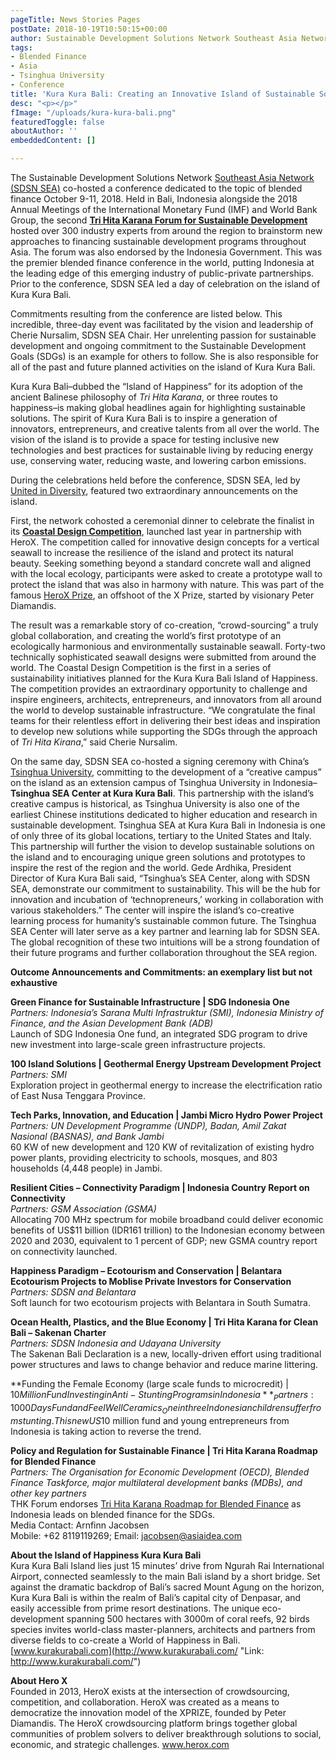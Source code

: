 ```yaml
---
pageTitle: News Stories Pages
postDate: 2018-10-19T10:50:15+00:00
author: Sustainable Development Solutions Network Southeast Asia Network (SDSN SEA)
tags:
- Blended Finance
- Asia
- Tsinghua University
- Conference
title: 'Kura Kura Bali: Creating an Innovative Island of Sustainable Solutions'
desc: "<p></p>"
fImage: "/uploads/kura-kura-bali.png"
featuredToggle: false
aboutAuthor: ''
embeddedContent: []

---
```

The Sustainable Development Solutions Network [Southeast Asia Network (SDSN SEA)](https://networks.unsdsn.org/southeast-asia/ "Link: https://networks.unsdsn.org/southeast-asia/") co-hosted a conference dedicated to the topic of blended finance October 9-11, 2018. Held in Bali, Indonesia alongside the 2018 Annual Meetings of the International Monetary Fund (IMF) and World Bank Group, the second [**Tri Hita Karana Forum for Sustainable Development** ](http://www.thkforum.org/)hosted over 300 industry experts from around the region to brainstorm new approaches to financing sustainable development programs throughout Asia. The forum was also endorsed by the Indonesia Government. This was the premier blended finance conference in the world, putting Indonesia at the leading edge of this emerging industry of public-private partnerships. Prior to the conference, SDSN SEA led a day of celebration on the island of Kura Kura Bali.

Commitments resulting from the conference are listed below. This incredible, three-day event was facilitated by the vision and leadership of Cherie Nursalim, SDSN SEA Chair. Her unrelenting passion for sustainable development and ongoing commitment to the Sustainable Development Goals (SDGs) is an example for others to follow. She is also responsible for all of the past and future planned activities on the island of Kura Kura Bali.

Kura Kura Bali–dubbed the “Island of Happiness” for its adoption of the ancient Balinese philosophy of _Tri Hita Karana_, or three routes to happiness–is making global headlines again for highlighting sustainable solutions. The spirit of Kura Kura Bali is to inspire a generation of innovators, entrepreneurs, and creative talents from all over the world. The vision of the island is to provide a space for testing inclusive new technologies and best practices for sustainable living by reducing energy use, conserving water, reducing waste, and lowering carbon emissions.

During the celebrations held before the conference, SDSN SEA, led by [United in Diversity](http://www.unitedindiversity.org/ "Link: http://www.unitedindiversity.org/"), featured two extraordinary announcements on the island.

First, the network cohosted a ceremonial dinner to celebrate the finalist in its [**Coastal Design Competition**](https://www.unsdsn.org/news/2017/10/25/island-of-happiness-coastal-design-competition/ "Link: /news/2017/10/25/island-of-happiness-coastal-design-competition/"), launched last year in partnership with HeroX. The competition called for innovative design concepts for a vertical seawall to increase the resilience of the island and protect its natural beauty. Seeking something beyond a standard concrete wall and aligned with the local ecology, participants were asked to create a prototype wall to protect the island that was also in harmony with nature. This was part of the famous [HeroX Prize](https://www.herox.com/), an offshoot of the X Prize, started by visionary Peter Diamandis.

The result was a remarkable story of co-creation, “crowd-sourcing” a truly global collaboration, and creating the world’s first prototype of an ecologically harmonious and environmentally sustainable seawall. Forty-two technically sophisticated seawall designs were submitted from around the world. The Coastal Design Competition is the first in a series of sustainability initiatives planned for the Kura Kura Bali Island of Happiness. The competition provides an extraordinary opportunity to challenge and inspire engineers, architects, entrepreneurs, and innovators from all around the world to develop sustainable infrastructure. “We congratulate the final teams for their relentless effort in delivering their best ideas and inspiration to develop new solutions while supporting the SDGs through the approach of _Tri Hita Kirana_,” said Cherie Nursalim.

On the same day, SDSN SEA co-hosted a signing ceremony with China’s [Tsinghua University](http://www.tsinghua.edu.cn/publish/thu2018en/index.html "Link: http://www.tsinghua.edu.cn/publish/thu2018en/index.html"), committing to the development of a “creative campus” on the island as an extension campus of Tsinghua University in Indonesia– **Tsinghua SEA Center at Kura Kura Bali**. This partnership with the island’s creative campus is historical, as Tsinghua University is also one of the earliest Chinese institutions dedicated to higher education and research in sustainable development. Tsinghua SEA at Kura Kura Bali in Indonesia is one of only three of its global locations, tertiary to the United States and Italy. This partnership will further the vision to develop sustainable solutions on the island and to encouraging unique green solutions and prototypes to inspire the rest of the region and the world. Gede Ardhika, President Director of Kura Kura Bali said, “Tsinghua’s SEA Center, along with SDSN SEA, demonstrate our commitment to sustainability. This will be the hub for innovation and incubation of ‘technopreneurs,’ working in collaboration with various stakeholders.” The center will inspire the island’s co-creative learning process for humanity’s sustainable common future. The Tsinghua SEA Center will later serve as a key partner and learning lab for SDSN SEA. The global recognition of these two intuitions will be a strong foundation of their future programs and further collaboration throughout the SEA region.

**Outcome Announcements and Commitments: an exemplary list but not exhaustive**

**Green Finance for Sustainable Infrastructure | SDG Indonesia One**  
_Partners: Indonesia’s Sarana Multi Infrastruktur (SMI), Indonesia Ministry of Finance, and the Asian Development Bank (ADB)_  
Launch of SDG Indonesia One fund, an integrated SDG program to drive new investment into large-scale green infrastructure projects.

**100 Island Solutions | Geothermal Energy Upstream Development Project**  
_Partners: SMI_  
Exploration project in geothermal energy to increase the electrification ratio of East Nusa Tenggara Province.

**Tech Parks, Innovation, and Education | Jambi Micro Hydro Power Project**  
_Partners: UN Development Programme (UNDP), Badan, Amil Zakat Nasional (BASNAS), and Bank Jambi_  
60 KW of new development and 120 KW of revitalization of existing hydro power plants, providing electricity to schools, mosques, and 803 households (4,448 people) in Jambi.

**Resilient Cities – Connectivity Paradigm | Indonesia Country Report on Connectivity**  
_Partners: GSM Association (GSMA)_  
Allocating 700 MHz spectrum for mobile broadband could deliver economic benefits of US$11 billion (IDR161 trillion) to the Indonesian economy between 2020 and 2030, equivalent to 1 percent of GDP; new GSMA country report on connectivity launched.

**Happiness Paradigm – Ecotourism and Conservation | Belantara Ecotourism Projects to Moblise Private Investors for Conservation**  
_Partners: SDSN and Belantara_  
Soft launch for two ecotourism projects with Belantara in South Sumatra.

**Ocean Health, Plastics, and the Blue Economy |** **Tri Hita Karana for Clean Bali – Sakenan Charter**  
_Partners: SDSN Indonesia and Udayana University_  
The Sakenan Bali Declaration is a new, locally-driven effort using traditional power structures and laws to change behavior and reduce marine littering.

**Funding the Female Economy (large scale funds to microcredit) | $10 Million Fund Investing in Anti-Stunting Programs in Indonesia**  
_Partners: 1000 Days Fund and FeelWell Ceramics_  
One in three Indonesian children suffer from stunting. This new US$10 million fund and young entrepreneurs from Indonesia is taking action to reverse the trend.

**Policy and Regulation for Sustainable Finance | Tri Hita Karana Roadmap for Blended Finance**  
_Partners: The Organisation for Economic Development (OECD), Blended Finance Taskforce, major multilateral development banks (MDBs), and other key partners_  
THK Forum endorses [Tri Hita Karana Roadmap for Blended Finance](http://www.oecd.org/dac/financing-sustainable-development/development-finance-topics/Tri-Hita-Karana-Roadmap-for-Blended-Finance.pdf) as Indonesia leads on blended finance for the SDGs.  
Media Contact: Arnfinn Jacobsen  
Mobile: +62 8119119269; Email: [jacobsen@asiaidea.com](mailto:jacobsen@asiaidea.com)

**About the Island of Happiness Kura Kura Bali**  
Kura Kura Bali Island lies just 15 minutes’ drive from Ngurah Rai International Airport, connected seamlessly to the main Bali island by a short bridge. Set against the dramatic backdrop of Bali’s sacred Mount Agung on the horizon, Kura Kura Bali is within the realm of Bali’s capital city of Denpasar, and easily accessible from prime resort destinations. The unique eco-development spanning 500 hectares with 3000m of coral reefs, 92 birds species invites world-class master-planners, architects and partners from diverse fields to co-create a World of Happiness in Bali. [www.kurakurabali.com](http://www.kurakurabali.com/ "Link: http://www.kurakurabali.com/")

**About Hero X**  
Founded in 2013, HeroX exists at the intersection of crowdsourcing, competition, and collaboration. HeroX was created as a means to democratize the innovation model of the XPRIZE, founded by Peter Diamandis. The HeroX crowdsourcing platform brings together global communities of problem solvers to deliver breakthrough solutions to social, economic, and strategic challenges. www.herox.com